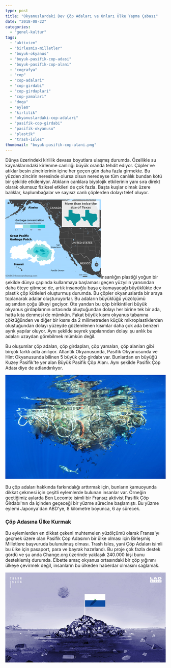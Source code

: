 ```yaml
---
type: post
title: "Okyanuslardaki Dev Çöp Adaları ve Onları Ülke Yapma Çabası"
date: "2018-08-22"
categories: 
  - "genel-kultur"
tags: 
  - "aktivizm"
  - "birlesmis-milletler"
  - "buyuk-okyanus"
  - "buyuk-pasifik-cop-adasi"
  - "buyuk-pasifik-cop-alani"
  - "cografya"
  - "cop"
  - "cop-adalari"
  - "cop-girdabi"
  - "cop-girdaplari"
  - "cop-yamalari"
  - "doga"
  - "eylem"
  - "kirlilik"
  - "okyanuslardaki-cop-adalari"
  - "pasifik-cop-girdabi"
  - "pasifik-okyanusu"
  - "plastik"
  - "trash-isles"
thumbnail: "buyuk-pasifik-cop-alani.png"
---
```


Dünya üzerindeki kirlilik devasa boyutlara ulaşmış durumda. Özellikle su kaynaklarındaki kirlenme canlılığı büyük oranda tehdit ediyor. Çöpler ve atıklar besin zincirlerinin içine her geçen gün daha fazla girmekte. Bu yüzden zincirin neresinde olursa olsun neredeyse tüm canlılık bundan kötü bir şekilde etkileniyor. Atıkların canlılara biyolojik etkilerinin yanı sıra direkt olarak olumsuz fiziksel etkileri de çok fazla. Başta kuşlar olmak üzere balıklar, kaplumbağalar ve sayısız canlı çöplerden dolayı telef oluyor.

![Büyük Pasifik Çöp Adası](images/buyuk-pasifik-cop-adasi-e1534966902258-300x249.png)İnsanlığın plastiği yoğun bir şekilde dünya çapında kullanmaya başlaması geçen yüzyılın yarısından daha öteye gitmese de, artık insanoğlu başa çıkamayacağı büyüklükte dev plastik çöp kütleleri oluşturmuş durumda. Bu çöpler okyanuslarda bir araya toplanarak adalar oluşturuyorlar. Bu adaların büyüklüğü yüzölçümü açısından çoğu ülkeyi geçiyor. Öte yandan bu çöp birikintileri büyük okyanus girdaplarının ortasında oluştuğundan dolayı her birine tek bir ada, hatta kıta denmesi de mümkün. Fakat büyük kısmı okyanus tabanına çöktüğünden ve diğer bir kısmı da 2 milimetreden küçük mikroplastiklerden oluştuğundan dolayı yüzeyde gözlemlenen kısımlar daha çok ada benzeri ayrık yapılar oluyor. Aynı şekilde seyrek yapılarından dolayı şu anlık bu adaları uzaydan görebilmek mümkün değil.

Bu oluşumlar çöp adaları, çöp girdapları, çöp yamaları, çöp alanları gibi birçok farklı adla anılıyor. Atlantik Okyanusunda, Pasifik Okyanusunda ve Hint Okyanusunda bilinen 5 büyük çöp girdabı var. Bunlardan en büyüğü Kuzey Pasifik'te yer alan Büyük Pasifik Çöp Alanı. Aynı şekilde Pasifik Çöp Adası diye de adlandırılıyor.

![Okyanustaki çöp adası](images/okyanustaki-cop-adasi.jpg)

Bu çöp adaları hakkında farkındalığı arttırmak için, bunların kamuoyunda dikkat çekmesi için çeşitli eylemlerde bulunan insanlar var. Örneğin geçtiğimiz aylarda Ben Lecomte isimli bir Fransız aktivist Pasifik Çöp Girdabı'nın da içinden geçeceği bir yüzme sürecine başlamıştı. Bu yüzme eylemi Japonya'dan ABD'ye, 8 kilometre boyunca, 6 ay sürecek.

### Çöp Adasına Ülke Kurmak

Bu eylemlerden en dikkat çekeni muhtemelen yüzölçümü olarak Fransa'yı geçmek üzere olan Pasifik Çöp Adasının bir ülke olması için Birleşmiş Milletlere başvuruda bulunulmuş olması. Trash Isles, yani Çöp Adaları isimli bu ülke için pasaport, para ve bayrak hazırlandı. Bu proje çok fazla destek gördü ve şu anda Change.org üzerinde yaklaşık 240.000 kişi bunu desteklemiş durumda. Elbette amaç okyanus ortasındaki bir çöp yığınını ülkeye çevirmek değil, insanların bu ülkeden haberdar olmasını sağlamak.

![Trash Isles ülkesi](images/trash-isles-ulkesi-cop-adalari-ulkesi.jpg)
